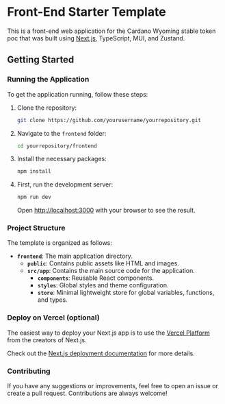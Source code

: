 # Front-End Starter Template

This is a front-end web application for the Cardano Wyoming stable token poc that was built using [Next.js](https://nextjs.org/), TypeScript, MUI, and Zustand. 

## Getting Started

### Running the Application

To get the application running, follow these steps:

1. Clone the repository:
    ```bash
    git clone https://github.com/yourusername/yourrepository.git
    ```

2. Navigate to the `frontend` folder:
    ```bash
    cd yourrepository/frontend
    ```

3. Install the necessary packages:
    ```bash
    npm install
    ```

4. First, run the development server:
    ```bash
    npm run dev
    ```
    Open [http://localhost:3000](http://localhost:3000) with your browser to see the result.

### Project Structure

The template is organized as follows:

- **`frontend`**: The main application directory.
    - **`public`**: Contains public assets like HTML and images.
    - **`src/app`**: Contains the main source code for the application.
        - **`components`**: Reusable React components.
        - **`styles`**: Global styles and theme configuration.
        - **`store`**: Minimal lightweight store for global variables, functions, and types.
    

### Deploy on Vercel (optional)

The easiest way to deploy your Next.js app is to use the [Vercel Platform](https://vercel.com/new?utm_medium=default-template&filter=next.js&utm_source=create-next-app&utm_campaign=create-next-app-readme) from the creators of Next.js.

Check out the [Next.js deployment documentation](https://nextjs.org/docs/deployment) for more details.

### Contributing

If you have any suggestions or improvements, feel free to open an issue or create a pull request. Contributions are always welcome!